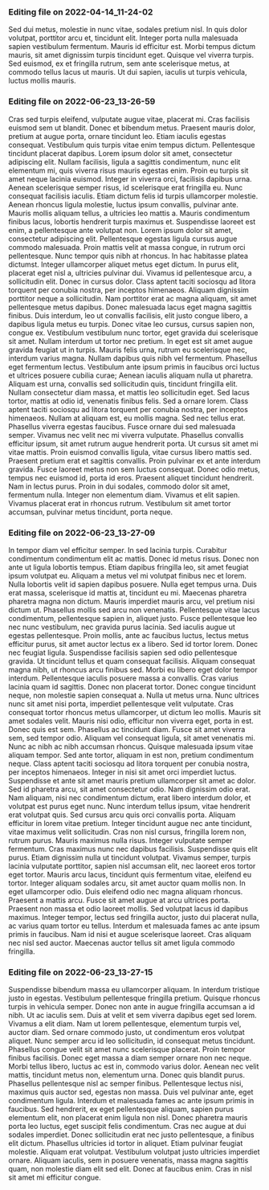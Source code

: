 

### Editing file on 2022-04-14_11-24-02

Sed dui metus, molestie in nunc vitae, sodales pretium nisl. In quis dolor volutpat, porttitor arcu et, tincidunt elit. Integer porta nulla malesuada sapien vestibulum fermentum. Mauris id efficitur est. Morbi tempus dictum mauris, sit amet dignissim turpis tincidunt eget. Quisque vel viverra turpis. Sed euismod, ex et fringilla rutrum, sem ante scelerisque metus, at commodo tellus lacus ut mauris. Ut dui sapien, iaculis ut turpis vehicula, luctus mollis mauris.




### Editing file on 2022-06-23_13-26-59

Cras sed turpis eleifend, vulputate augue vitae, placerat mi. Cras facilisis euismod sem ut blandit. Donec et bibendum metus. Praesent mauris dolor, pretium at augue porta, ornare tincidunt leo. Etiam iaculis egestas consequat. Vestibulum quis turpis vitae enim tempus dictum. Pellentesque tincidunt placerat dapibus. Lorem ipsum dolor sit amet, consectetur adipiscing elit. Nullam facilisis, ligula a sagittis condimentum, nunc elit elementum mi, quis viverra risus mauris egestas enim. Proin eu turpis sit amet neque lacinia euismod. Integer in viverra orci, facilisis dapibus urna. Aenean scelerisque semper risus, id scelerisque erat fringilla eu. Nunc consequat facilisis iaculis. Etiam dictum felis id turpis ullamcorper molestie. Aenean rhoncus ligula molestie, luctus ipsum convallis, pulvinar ante. Mauris mollis aliquam tellus, a ultricies leo mattis a.
Mauris condimentum finibus lacus, lobortis hendrerit turpis maximus et. Suspendisse laoreet est enim, a pellentesque ante volutpat non. Lorem ipsum dolor sit amet, consectetur adipiscing elit. Pellentesque egestas ligula cursus augue commodo malesuada. Proin mattis velit at massa congue, in rutrum orci pellentesque. Nunc tempor quis nibh at rhoncus. In hac habitasse platea dictumst. Integer ullamcorper aliquet metus eget dictum. In purus elit, placerat eget nisl a, ultricies pulvinar dui. Vivamus id pellentesque arcu, a sollicitudin elit. Donec in cursus dolor. Class aptent taciti sociosqu ad litora torquent per conubia nostra, per inceptos himenaeos. Aliquam dignissim porttitor neque a sollicitudin.
Nam porttitor erat ac magna aliquam, sit amet pellentesque metus dapibus. Donec malesuada lacus eget magna sagittis finibus. Duis interdum, leo ut convallis facilisis, elit justo congue libero, a dapibus ligula metus eu turpis. Donec vitae leo cursus, cursus sapien non, congue ex. Vestibulum vestibulum nunc tortor, eget gravida dui scelerisque sit amet. Nullam interdum ut tortor nec pretium. In eget est sit amet augue gravida feugiat ut in turpis. Mauris felis urna, rutrum eu scelerisque nec, interdum varius magna. Nullam dapibus quis nibh vel fermentum. Phasellus eget fermentum lectus. Vestibulum ante ipsum primis in faucibus orci luctus et ultrices posuere cubilia curae; Aenean iaculis aliquam nulla ut pharetra. Aliquam est urna, convallis sed sollicitudin quis, tincidunt fringilla elit. Nullam consectetur diam massa, et mattis leo sollicitudin eget. Sed lacus tortor, mattis at odio id, venenatis finibus felis. Sed a ornare lorem.
Class aptent taciti sociosqu ad litora torquent per conubia nostra, per inceptos himenaeos. Nullam at aliquam est, eu mollis magna. Sed nec tellus erat. Phasellus viverra egestas faucibus. Fusce ornare dui sed malesuada semper. Vivamus nec velit nec mi viverra vulputate. Phasellus convallis efficitur ipsum, sit amet rutrum augue hendrerit porta. Ut cursus sit amet mi vitae mattis. Proin euismod convallis ligula, vitae cursus libero mattis sed. Praesent pretium erat et sagittis convallis. Proin pulvinar ex et ante interdum gravida.
Fusce laoreet metus non sem luctus consequat. Donec odio metus, tempus nec euismod id, porta id eros. Praesent aliquet tincidunt hendrerit. Nam in lectus purus. Proin in dui sodales, commodo dolor sit amet, fermentum nulla. Integer non elementum diam. Vivamus et elit sapien. Vivamus placerat erat in rhoncus rutrum. Vestibulum sit amet tortor accumsan, pulvinar metus tincidunt, porta neque.




### Editing file on 2022-06-23_13-27-09

In tempor diam vel efficitur semper. In sed lacinia turpis. Curabitur condimentum condimentum elit ac mattis. Donec id metus risus. Donec non ante ut ligula lobortis tempus. Etiam dapibus fringilla leo, sit amet feugiat ipsum volutpat eu. Aliquam a metus vel mi volutpat finibus nec et lorem. Nulla lobortis velit id sapien dapibus posuere. Nulla eget tempus urna. Duis erat massa, scelerisque id mattis at, tincidunt eu mi. Maecenas pharetra pharetra magna non dictum. Mauris imperdiet mauris arcu, vel pretium nisi dictum ut. Phasellus mollis sed arcu non venenatis. Pellentesque vitae lacus condimentum, pellentesque sapien in, aliquet justo.
Fusce pellentesque leo nec nunc vestibulum, nec gravida purus lacinia. Sed iaculis augue ut egestas pellentesque. Proin mollis, ante ac faucibus luctus, lectus metus efficitur purus, sit amet auctor lectus ex a libero. Sed id tortor lorem. Donec nec feugiat ligula. Suspendisse facilisis sapien sed odio pellentesque gravida. Ut tincidunt tellus et quam consequat facilisis. Aliquam consequat magna nibh, ut rhoncus arcu finibus sed. Morbi eu libero eget dolor tempor interdum. Pellentesque iaculis posuere massa a convallis.
Cras varius lacinia quam id sagittis. Donec non placerat tortor. Donec congue tincidunt neque, non molestie sapien consequat a. Nulla ut metus urna. Nunc ultrices nunc sit amet nisi porta, imperdiet pellentesque velit vulputate. Cras consequat tortor rhoncus metus ullamcorper, ut dictum leo mollis. Mauris sit amet sodales velit. Mauris nisi odio, efficitur non viverra eget, porta in est. Donec quis est sem. Phasellus ac tincidunt diam. Fusce sit amet viverra sem, sed tempor odio. Aliquam vel consequat ligula, sit amet venenatis mi. Nunc ac nibh ac nibh accumsan rhoncus. Quisque malesuada ipsum vitae aliquam tempor. Sed ante tortor, aliquam in est non, pretium condimentum neque. Class aptent taciti sociosqu ad litora torquent per conubia nostra, per inceptos himenaeos.
Integer in nisi sit amet orci imperdiet luctus. Suspendisse et ante sit amet mauris pretium ullamcorper sit amet ac dolor. Sed id pharetra arcu, sit amet consectetur odio. Nam dignissim odio erat. Nam aliquam, nisi nec condimentum dictum, erat libero interdum dolor, et volutpat est purus eget nunc. Nunc interdum tellus ipsum, vitae hendrerit erat volutpat quis. Sed cursus arcu quis orci convallis porta. Aliquam efficitur in lorem vitae pretium. Integer tincidunt augue nec ante tincidunt, vitae maximus velit sollicitudin. Cras non nisl cursus, fringilla lorem non, rutrum purus. Mauris maximus nulla risus. Integer vulputate semper fermentum. Cras maximus nunc nec dapibus facilisis. Suspendisse quis elit purus.
Etiam dignissim nulla ut tincidunt volutpat. Vivamus semper, turpis lacinia vulputate porttitor, sapien nisl accumsan elit, nec laoreet eros tortor eget tortor. Mauris arcu lacus, tincidunt quis fermentum vitae, eleifend eu tortor. Integer aliquam sodales arcu, sit amet auctor quam mollis non. In eget ullamcorper odio. Duis eleifend odio nec magna aliquam rhoncus. Praesent a mattis arcu. Fusce sit amet augue at arcu ultrices porta. Praesent non massa et odio laoreet mollis. Sed volutpat lacus id dapibus maximus. Integer tempor, lectus sed fringilla auctor, justo dui placerat nulla, ac varius quam tortor eu tellus. Interdum et malesuada fames ac ante ipsum primis in faucibus. Nam id nisi et augue scelerisque laoreet. Cras aliquam nec nisl sed auctor. Maecenas auctor tellus sit amet ligula commodo fringilla.




### Editing file on 2022-06-23_13-27-15

Suspendisse bibendum massa eu ullamcorper aliquam. In interdum tristique justo in egestas. Vestibulum pellentesque fringilla pretium. Quisque rhoncus turpis in vehicula semper. Donec non ante in augue fringilla accumsan a id nibh. Ut ac iaculis sem. Duis at velit et sem viverra dapibus eget sed lorem. Vivamus a elit diam. Nam ut lorem pellentesque, elementum turpis vel, auctor diam. Sed ornare commodo justo, ut condimentum eros volutpat aliquet.
Nunc semper arcu id leo sollicitudin, id consequat metus tincidunt. Phasellus congue velit sit amet nunc scelerisque placerat. Proin tempor finibus facilisis. Donec eget massa a diam semper ornare non nec neque. Morbi tellus libero, luctus ac est in, commodo varius dolor. Aenean nec velit mattis, tincidunt metus non, elementum urna. Donec quis blandit purus. Phasellus pellentesque nisl ac semper finibus. Pellentesque lectus nisi, maximus quis auctor sed, egestas non massa. Duis vel pulvinar ante, eget condimentum ligula. Interdum et malesuada fames ac ante ipsum primis in faucibus. Sed hendrerit, ex eget pellentesque aliquam, sapien purus elementum elit, non placerat enim ligula non nisl.
Donec pharetra mauris porta leo luctus, eget suscipit felis condimentum. Cras nec augue at dui sodales imperdiet. Donec sollicitudin erat nec justo pellentesque, a finibus elit dictum. Phasellus ultricies id tortor in aliquet. Etiam pulvinar feugiat molestie. Aliquam erat volutpat. Vestibulum volutpat justo ultricies imperdiet ornare. Aliquam iaculis, sem in posuere venenatis, massa magna sagittis quam, non molestie diam elit sed elit. Donec at faucibus enim. Cras in nisl sit amet mi efficitur congue.



